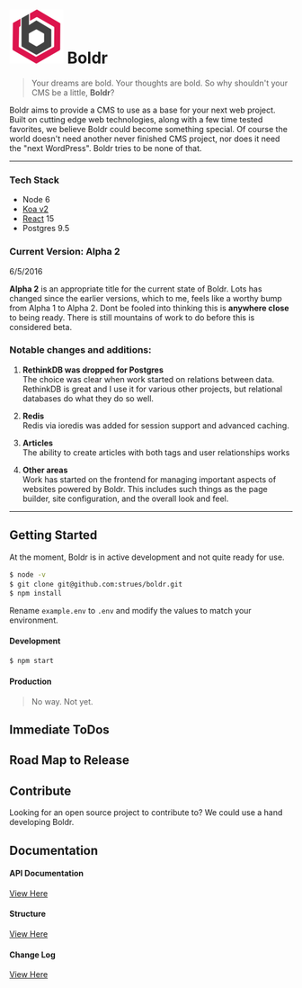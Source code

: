 ![boldr](static/favicon-96x96.png) Boldr
====

> Your dreams are bold. Your thoughts are bold. So why shouldn't your CMS be a little, **Boldr**?


Boldr aims to provide a CMS to use as a base for your next web project. Built on cutting edge
web technologies, along with a few time tested favorites, we believe Boldr could become something
special. Of course the world doesn't need another never finished CMS project, nor does it need
the "next WordPress". Boldr tries to be none of that.
____
### Tech Stack

* Node 6
* [Koa v2](http://koajs.com/)
* [React](http://facebook.github.io/react/) 15
* Postgres 9.5  

### Current Version: Alpha 2
6/5/2016  

**Alpha 2** is an appropriate title for the current state of Boldr. Lots has changed since the earlier versions, which to me,
feels like a worthy bump from Alpha 1 to Alpha 2. Dont be fooled into thinking this is **anywhere close** to being ready. There
is still mountains of work to do before this is considered beta.  

### Notable changes and additions:

1. **RethinkDB was dropped for Postgres**  
  The choice was clear when work started on relations between data. RethinkDB is great and I use
it for various other projects, but relational databases do what they do so well.

2. **Redis**  
Redis via ioredis was added for session support and advanced caching.

3. **Articles**  
The ability to create articles with both tags and user relationships works

4. **Other areas**  
Work has started on the frontend for managing important aspects of websites powered by Boldr. This
includes such things as the page builder, site configuration, and the overall look and feel.
____

## Getting Started
At the moment, Boldr is in active development and not quite ready for use.

```bash
$ node -v
$ git clone git@github.com:strues/boldr.git
$ npm install
```

Rename `example.env` to `.env`  and modify the values to match your environment.

#### Development

```bash
$ npm start
```

#### Production
> No way. Not yet.

## Immediate ToDos

## Road Map to Release


## Contribute
Looking for an open source project to contribute to? We could use a hand developing Boldr.

## Documentation
#### API Documentation
[View Here](docs/api/apidocs.md)  

#### Structure
[View Here](docs/structure.md)

#### Change Log
[View Here](docs/Changelog.md)
